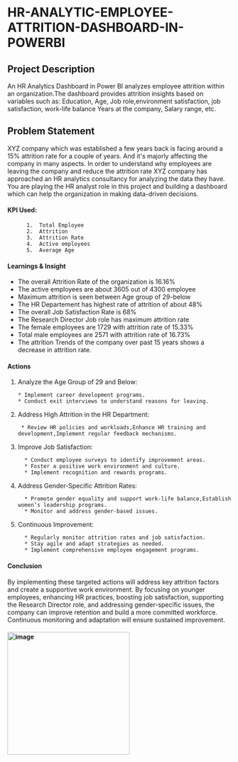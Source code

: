 # HR-ANALYTIC-EMPLOYEE-ATTRITION-DASHBOARD-IN-POWERBI


## Project Description
An HR Analytics Dashboard in Power BI analyzes employee attrition within an organization.The dashboard provides attrition insights based on variables such as: Education, Age, Job role,environment satisfaction, job satisfaction, work-life balance Years at the company, Salary range, etc. 

## Problem Statement

XYZ company which was established a few years back is facing around a 15% attrition rate for
a couple of years. And it's majorly affecting the company in many aspects. In order to
understand why employees are leaving the company and reduce the attrition rate XYZ
company has approached an HR analytics consultancy for analyzing the data they have. You
are playing the HR analyst role in this project and building a dashboard which can help the
organization in making data-driven decisions.


#### KPI Used:


          1.  Total Employee
          2.  Attrition
          3.  Attrition Rate
          4.  Active employees
          5.  Average Age

#### Learnings & Insight

  * The overall Attrition Rate of the organization is 16.16%
  * The active employees are about  3605 out of 4300 employee
  * Maximum attrition is seen between Age group of 29-below
  * The HR Departement has highest rate of attrition of about 48%
  * The overall Job Satisfaction Rate is 68%
  * The Research Director Job role has maximum attrition rate
  * The female employees are 1729 with attrition rate of 15.33% 
  * Total male employees are 2571 with attrition rate of  16.73%
  * The attrition Trends of the company over past 15 years shows a decrease in attrition rate.


  #### Actions

  1. Analyze the Age Group of 29 and Below:

         * Implement career development programs.
         * Conduct exit interviews to understand reasons for leaving.

 2. Address High Attrition in the HR Department:
    
         * Review HR policies and workloads,Enhance HR training and development,Implement regular feedback mechanisms.
    
3. Improve Job Satisfaction:
   
         * Conduct employee surveys to identify improvement areas.
         * Foster a positive work environment and culture.
         * Implement recognition and rewards programs.
4. Address Gender-Specific Attrition Rates:
   
         * Promote gender equality and support work-life balance,Establish women’s leadership programs.
         * Monitor and address gender-based issues.
6. Continuous Improvement:
   
         * Regularly monitor attrition rates and job satisfaction.
         * Stay agile and adapt strategies as needed.
         * Implement comprehensive employee engagement programs.

 #### Conclusion

By implementing these targeted actions will address key attrition factors and create a supportive work environment. By focusing on younger employees, enhancing HR practices, boosting job satisfaction, supporting the Research Director role, and addressing gender-specific issues, the company can improve retention and build a more committed workforce. Continuous monitoring and adaptation will ensure sustained improvement.


#### <img width="275" alt="image" src="https://github.com/Nan2268/HR-ANALYTIC-EMPLOYEE-ATTRITION-DASHBOARD-IN-POWERBI/assets/168845027/58c1b60a-9d59-40bb-be6b-915cdcde6991">

        

